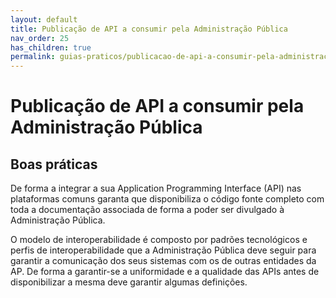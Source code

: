```yaml
---
layout: default
title: Publicação de API a consumir pela Administração Pública
nav_order: 25
has_children: true
permalink: guias-praticos/publicacao-de-api-a-consumir-pela-administracao-publica
---
```


# Publicação de API a consumir pela Administração Pública

## Boas práticas

De forma a integrar a sua Application Programming Interface (API) nas plataformas comuns garanta que disponibiliza o código fonte completo com toda a documentação associada de forma a poder ser divulgado à Administração Pública. &#x20;

O modelo de interoperabilidade é composto por padrões tecnológicos e perfis de interoperabilidade que a Administração Pública deve seguir para garantir a comunicação dos seus sistemas com os de outras entidades da AP. De forma a garantir-se a uniformidade e a qualidade das APIs antes de disponibilizar a mesma deve garantir algumas definições.&#x20;



